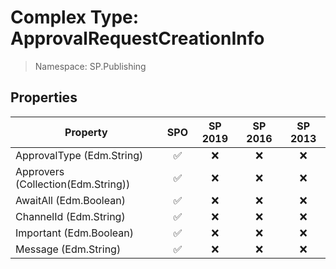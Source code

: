 # Complex Type: ApprovalRequestCreationInfo

> Namespace: SP.Publishing

## Properties

Property | SPO | SP 2019 | SP 2016 | SP 2013
----------|:---:|:-------:|:-------:|:-------:
ApprovalType (Edm.String) | ✅ | ❌ | ❌ | ❌
Approvers (Collection(Edm.String)) | ✅ | ❌ | ❌ | ❌
AwaitAll (Edm.Boolean) | ✅ | ❌ | ❌ | ❌
ChannelId (Edm.String) | ✅ | ❌ | ❌ | ❌
Important (Edm.Boolean) | ✅ | ❌ | ❌ | ❌
Message (Edm.String) | ✅ | ❌ | ❌ | ❌